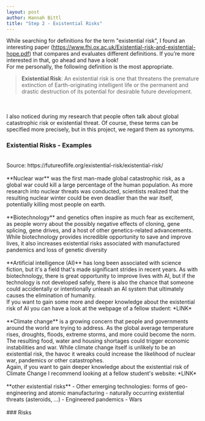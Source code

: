 ```yaml
---
layout: post
author: Hannah Bittl
title: "Step 2 - Existential Risks"
---
```


While searching for definitions for the term "existential risk", I found an interesting paper (https://www.fhi.ox.ac.uk/Existential-risk-and-existential-hope.pdf) that compares and evaluates different definitions. If you’re more interested in that, go ahead and have a look! <br>
For me personally, the following definition is the most appropriate.<br>
> **Existential Risk**: An existential risk is one that threatens the premature extinction of Earth-originating intelligent life or the permanent and drastic destruction of its potential for desirable future development. 
<br>
<br> I also noticed during my research that people often talk about global catastrophic risk or existential threat. Of course, these terms can be specified more precisely, but in this project, we regard them as synonyms.

### Existential Risks - Examples 
<br>
Source: https://futureoflife.org/existential-risk/existential-risk/
<br><br>
**Nuclear war** was the first man-made global catastrophic risk, as a global war could kill a large percentage of the human population. As more research into nuclear threats was conducted, scientists realized that the resulting nuclear winter could be even deadlier than the war itself, potentially killing most people on earth.
<br><br>
**Biotechnology** and genetics often inspire as much fear as excitement, as people worry about the possibly negative effects of cloning, gene splicing, gene drives, and a host of other genetics-related advancements. While biotechnology provides incredible opportunity to save and improve lives, it also increases existential risks associated with manufactured pandemics and loss of genetic diversity
<br><br>
**Artificial intelligence (AI)** has long been associated with science fiction, but it's a field that's made significant strides in recent years. As with biotechnology, there is great opportunity to improve lives with AI, but if the technology is not developed safely, there is also the chance that someone could accidentally or intentionally unleash an AI system that ultimately causes the elimination of humanity.<br>
If you want to gain some more and deeper knowledge about the existential risk of AI you can have a look at the webpage of a fellow student: *LINK* 
<br><br>
**Climate change** is a growing concern that people and governments around the world are trying to address. As the global average temperature rises, droughts, floods, extreme storms, and more could become the norm. The resulting food, water and housing shortages could trigger economic instabilities and war. While climate change itself is unlikely to be an existential risk, the havoc it wreaks could increase the likelihood of nuclear war, pandemics or other catastrophes. <br>
Again, if you want to gain deeper knowledge about the existential risk of Climate Change I recommend looking at a fellow student's website: *LINK*
<br><br>
**other existential risks**
- Other emerging technologies: forms of geo-engineering and atomic manufacturing
-	naturally occurring existential threats (asteroids, …)
-	Engineered pandemics
-	Wars 
<br><br>
### Risks

